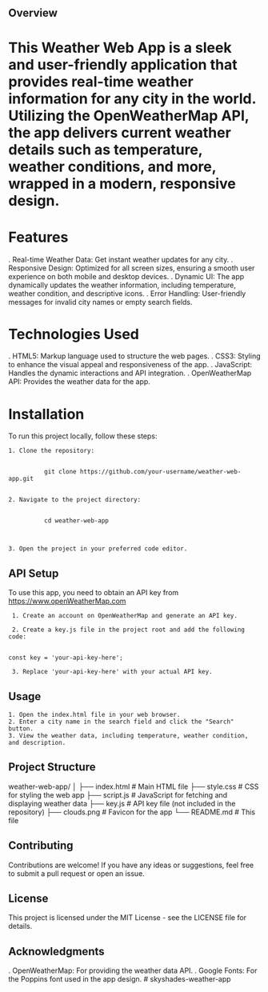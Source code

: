 ## Overview
# This Weather Web App is a sleek and user-friendly application that provides real-time weather information for any city in the world. Utilizing the OpenWeatherMap API, the app delivers current weather details such as temperature, weather conditions, and more, wrapped in a modern, responsive design.

# Features
. Real-time Weather Data: Get instant weather updates for any city.
. Responsive Design: Optimized for all screen sizes, ensuring a smooth user experience on both mobile and desktop devices.
. Dynamic UI: The app dynamically updates the weather information, including temperature, weather condition, and          descriptive icons.
. Error Handling: User-friendly messages for invalid city names or empty search fields.
# Technologies Used
. HTML5: Markup language used to structure the web pages.
. CSS3: Styling to enhance the visual appeal and responsiveness of the app.
. JavaScript: Handles the dynamic interactions and API integration.
. OpenWeatherMap API: Provides the weather data for the app.


# Installation
To run this project locally, follow these steps:

    1. Clone the repository:


              git clone https://github.com/your-username/weather-web-app.git


    2. Navigate to the project directory:


              cd weather-web-app



    3. Open the project in your preferred code editor.

## API Setup
To use this app, you need to obtain an API key from https://www.openWeatherMap.com

     1. Create an account on OpenWeatherMap and generate an API key.

     2. Create a key.js file in the project root and add the following code:


    const key = 'your-api-key-here';

     3. Replace 'your-api-key-here' with your actual API key.


## Usage
    1. Open the index.html file in your web browser.
    2. Enter a city name in the search field and click the "Search" button.
    3. View the weather data, including temperature, weather condition, and description.



## Project Structure
weather-web-app/
│
├── index.html         # Main HTML file
├── style.css          # CSS for styling the web app
├── script.js          # JavaScript for fetching and displaying weather data
├── key.js             # API key file (not included in the repository)
├── clouds.png         # Favicon for the app
└── README.md          # This file


## Contributing
Contributions are welcome! If you have any ideas or suggestions, feel free to submit a pull request or open an issue.

## License
This project is licensed under the MIT License - see the LICENSE file for details.

## Acknowledgments
. OpenWeatherMap: For providing the weather data API.
. Google Fonts: For the Poppins font used in the app design.
#   s k y s h a d e s - w e a t h e r - a p p 
 
 
